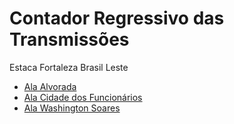 # Contador Regressivo das Transmissões
Estaca Fortaleza Brasil Leste
- [Ala Alvorada](https://mickhill-qa.github.io/estaca-fortaleza-brasil-leste/ala-alvorada/)
- [Ala Cidade dos Funcionários](https://mickhill-qa.github.io/estaca-fortaleza-brasil-leste/ala-cidade-dos-funcionarios/)
- [Ala Washington Soares](https://mickhill-qa.github.io/estaca-fortaleza-brasil-leste/ala-washington-soares/)